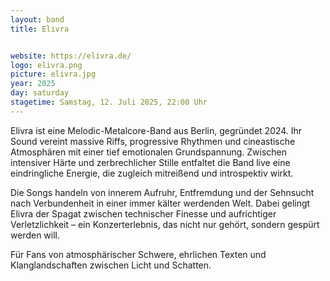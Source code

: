```yaml
---
layout: band
title: Elivra


website: https://elivra.de/
logo: elivra.png
picture: elivra.jpg
year: 2025
day: saturday
stagetime: Samstag, 12. Juli 2025, 22:00 Uhr
---
```


Elivra ist eine Melodic-Metalcore-Band aus Berlin, gegründet 2024. Ihr Sound
vereint massive Riffs, progressive Rhythmen und cineastische Atmosphären mit
einer tief emotionalen Grundspannung. Zwischen intensiver Härte und
zerbrechlicher Stille entfaltet die Band live eine eindringliche Energie, die
zugleich mitreißend und introspektiv wirkt.

Die Songs handeln von innerem Aufruhr, Entfremdung und der Sehnsucht nach
Verbundenheit in einer immer kälter werdenden Welt. Dabei gelingt Elivra der
Spagat zwischen technischer Finesse und aufrichtiger Verletzlichkeit – ein
Konzerterlebnis, das nicht nur gehört, sondern gespürt werden will.

Für Fans von atmosphärischer Schwere, ehrlichen Texten und Klanglandschaften
zwischen Licht und Schatten.
